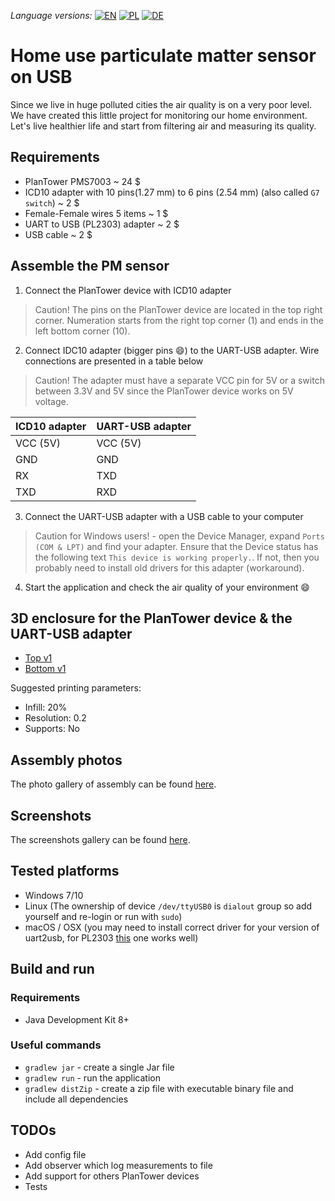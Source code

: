 _Language versions:_ [![EN](https://github.com/rjaros87/pm-station-usb/raw/master/www/flags/lang-US.png)](https://github.com/rjaros87/pm-station-usb) 
[![PL](https://github.com/rjaros87/pm-station-usb/raw/master/www/flags/lang-PL.png)](https://translate.googleusercontent.com/translate_c?sl=en&tl=pl&u=https://github.com/rjaros87/pm-station-usb)
[![DE](https://github.com/rjaros87/pm-station-usb/raw/master/www/flags/lang-DE.png)](https://translate.googleusercontent.com/translate_c?sl=en&tl=de&u=https://github.com/rjaros87/pm-station-usb) 


# Home use particulate matter sensor on USB

Since we live in huge polluted cities the air quality is on a very poor level. We have created this little project for monitoring our home environment. Let's live healthier life and start from filtering air and measuring its quality.

## Requirements

- PlanTower PMS7003 ~ 24 $
- ICD10 adapter with 10 pins(1.27 mm) to 6 pins (2.54 mm) (also called `G7 switch`) ~ 2 $
- Female-Female wires 5 items ~ 1 $
- UART to USB (PL2303) adapter ~ 2 $
- USB cable ~ 2 $

## Assemble the PM sensor

1. Connect the PlanTower device with ICD10 adapter
> Caution! The pins on the PlanTower device are located in the top right corner. Numeration starts from the right top corner (1) and ends in the left bottom corner (10). 

2. Connect IDC10 adapter (bigger pins :smile:) to the UART-USB adapter. Wire connections are presented in a table below
> Caution! The adapter must have a separate VCC pin for 5V or a switch between 3.3V and 5V since the PlanTower device works on 5V voltage.

ICD10 adapter | UART-USB adapter
------------- | ----------------
VCC (5V)      | VCC (5V)
GND           | GND
RX            | TXD
TXD           | RXD

3. Connect the UART-USB adapter with a USB cable to your computer
> Caution for Windows users! - open the Device Manager, expand `Ports (COM & LPT)` and find your adapter. Ensure that the Device status has the following text `This device is working properly.`. If not, then you probably need to install old drivers for this adapter (workaround).

4. Start the application and check the air quality of your environment :smile:

## 3D enclosure for the PlanTower device & the UART-USB adapter

- [Top v1](/3d_models/top_v1.stl)
- [Bottom v1](/3d_models/bottom_v1.stl)

Suggested printing parameters:
- Infill: 20%
- Resolution: 0.2
- Supports: No

## Assembly photos

The photo gallery of assembly can be found [here](https://rawgit.com/rjaros87/pm-station-usb/master/www/assembly/index.html "Assembly of pm-station-usb").

## Screenshots

The screenshots gallery can be found [here](https://rawgit.com/rjaros87/pm-station-usb/master/www/screenshots/index.html "Screenshots of pm-station-usb apps").

## Tested platforms

- Windows 7/10
- Linux (The ownership of device `/dev/ttyUSB0` is `dialout` group so add yourself and re-login or run with `sudo`)
- macOS / OSX (you may need to install correct driver for your version of uart2usb, for PL2303 [this](http://www.prolific.com.tw/US/ShowProduct.aspx?p_id=229&pcid=41) one works well)

## Build and run


### Requirements

- Java Development Kit 8+

### Useful commands

- `gradlew jar` - create a single Jar file
- `gradlew run` - run the application
- `gradlew distZip` - create a zip file with executable binary file and include all dependencies

## TODOs

- Add config file
- Add observer which log measurements to file
- Add support for others PlanTower devices
- Tests
